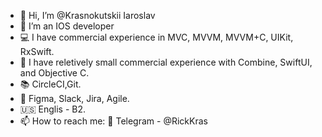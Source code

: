 - 👋 Hi, I’m @Krasnokutskii Iaroslav
- 👀 I’m an IOS developer
- 💻 I have commercial experience in MVC, MVVM, MVVM+C, UIKit, RxSwift.  
- 🌱 I have reletively small commercial experience with Combine, SwiftUI, and Objective C.
- 📚 CircleCI,Git.
- 💬 Figma, Slack, Jira, Agile.
- 🇺🇸 Englis - B2.
- 📫 How to reach me:           📲 Telegram - @RickKras
          
  

<!---
Krasnokutskii/Krasnokutskii is a ✨ special ✨ repository because its `README.md` (this file) appears on your GitHub profile.
You can click the Preview link to take a look at your changes.
--->
